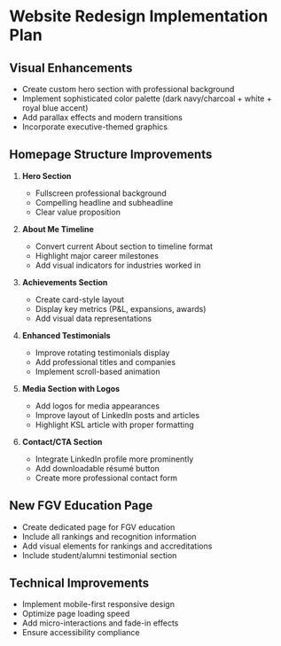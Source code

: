 # Website Redesign Implementation Plan

## Visual Enhancements
- Create custom hero section with professional background
- Implement sophisticated color palette (dark navy/charcoal + white + royal blue accent)
- Add parallax effects and modern transitions
- Incorporate executive-themed graphics

## Homepage Structure Improvements
1. **Hero Section**
   - Fullscreen professional background
   - Compelling headline and subheadline
   - Clear value proposition

2. **About Me Timeline**
   - Convert current About section to timeline format
   - Highlight major career milestones
   - Add visual indicators for industries worked in

3. **Achievements Section**
   - Create card-style layout
   - Display key metrics (P&L, expansions, awards)
   - Add visual data representations

4. **Enhanced Testimonials**
   - Improve rotating testimonials display
   - Add professional titles and companies
   - Implement scroll-based animation

5. **Media Section with Logos**
   - Add logos for media appearances
   - Improve layout of LinkedIn posts and articles
   - Highlight KSL article with proper formatting

6. **Contact/CTA Section**
   - Integrate LinkedIn profile more prominently
   - Add downloadable résumé button
   - Create more professional contact form

## New FGV Education Page
- Create dedicated page for FGV education
- Include all rankings and recognition information
- Add visual elements for rankings and accreditations
- Include student/alumni testimonial section

## Technical Improvements
- Implement mobile-first responsive design
- Optimize page loading speed
- Add micro-interactions and fade-in effects
- Ensure accessibility compliance
